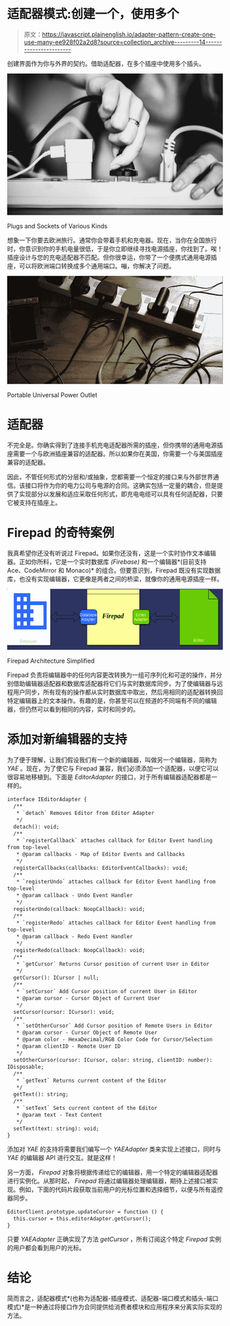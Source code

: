 # 适配器模式:创建一个，使用多个

> 原文：<https://javascript.plainenglish.io/adapter-pattern-create-one-use-many-ee928f02a2d8?source=collection_archive---------14----------------------->

创建界面作为你与外界的契约。借助适配器，在多个插座中使用多个插头。

![](img/f89e26c4ad516349e8d7ad714d128884.png)

Plugs and Sockets of Various Kinds

想象一下你要去欧洲旅行。通常你会带着手机和充电器。现在，当你在全国旅行时，你意识到你的手机电量很低，于是你立即继续寻找电源插座，你找到了。唉！插座设计与您的充电适配器不匹配。但你很幸运，你带了一个便携式通用电源插座，可以将欧洲端口转换成多个通用端口。嘣，你解决了问题。

![](img/6b2561c65f602301ec39ae4e30c7957d.png)

Portable Universal Power Outlet

# 适配器

不完全是。你确实得到了连接手机充电适配器所需的插座，但你携带的通用电源插座需要一个与欧洲插座兼容的适配器。所以如果你在美国，你需要一个与美国插座兼容的适配器。

因此，不管任何形式的分层和/或抽象，您都需要一个恒定的接口来与外部世界通信。该接口将作为你的电力公司与电源的合同。这确实包括一定量的耦合，但是提供了实现部分以发展和适应采取任何形式，即充电电缆可以具有任何适配器，只要它被支持在插座上。

# Firepad 的奇特案例

我真希望你还没有听说过 Firepad。如果你还没有，这是一个实时协作文本编辑器。正如你所料，它是一个实时数据库 *(Firebase)* 和一个编辑器*(目前支持 Ace、CodeMirror 和 Monaco)* 的组合。但要意识到，Firepad 既没有实现数据库，也没有实现编辑器，它更像是两者之间的桥梁，就像你的通用电源插座一样。

![](img/d2755200a0d4c0ab2e8f4493e171ca69.png)

Firepad Architecture Simplified

Firepad 负责将编辑器中的任何内容更改转换为一组可序列化和可逆的操作，并分别借助编辑器适配器和数据库适配器将它们与实时数据库同步。为了使编辑器与远程用户同步，所有现有的操作都从实时数据库中取出，然后用相同的适配器转换回特定编辑器上的文本操作。有趣的是，你甚至可以在频道的不同端有不同的编辑器，但仍然可以看到相同的内容，实时和同步的。

# 添加对新编辑器的支持

为了便于理解，让我们假设我们有一个新的编辑器，叫做另一个编辑器，简称为 *YAE* 。现在，为了使它与 Firepad 兼容，我们必须添加一个适配器，以便它可以很容易地移植到。下面是 *EditorAdapter* 的接口，对于所有编辑器适配器都是一样的。

```
interface IEditorAdapter {
  /**
   * `detach` Removes Editor from Editor Adapter
   */
  detach(): void;
  /**
   * `registerCallback` attaches callback for Editor Event handling from top-level
   * @param callbacks - Map of Editor Events and Callbacks
   */
  registerCallbacks(callbacks: EditorEventCallbacks): void;
  /**
   * `registerUndo` attaches callback for Editor Event handling from top-level
   * @param callback - Undo Event Handler
   */
  registerUndo(callback: NoopCallback): void;
  /**
   * `registerRedo` attaches callback for Editor Event handling from top-level
   * @param callback - Redo Event Handler
   */
  registerRedo(callback: NoopCallback): void;
  /**
   * `getCursor` Returns Cursor position of current User in Editor
   */
  getCursor(): ICursor | null;
  /**
   * `setCursor` Add Cursor position of current User in Editor
   * @param cursor - Cursor Object of Current User
   */
  setCursor(cursor: ICursor): void;
  /**
   * `setOtherCursor` Add Cursor position of Remote Users in Editor
   * @param cursor - Cursor Object of Remote User
   * @param color - HexaDecimal/RGB Color Code for Cursor/Selection
   * @param clientID - Remote User ID
   */
  setOtherCursor(cursor: ICursor, color: string, clientID: number): IDisposable;
  /**
   * `getText` Returns current content of the Editor
   */
  getText(): string;
  /**
   * `setText` Sets current content of the Editor
   * @param text - Text Content
   */
  setText(text: string): void;
}
```

添加对 *YAE* 的支持将需要我们编写一个 *YAEAdapter* 类来实现上述接口，同时与 *YAE* 的编辑器 API 进行交互。就是这样！

另一方面， *Firepad* 对象将根据传递给它的编辑器，用一个特定的编辑器适配器进行实例化。从那时起， *Firepad* 将通过编辑器处理编辑器，期待上述接口被实现。例如，下面的代码片段获取当前用户的光标位置和选择细节，以便与所有遥控器同步。

```
EditorClient.prototype.updateCursor = function () {
  this.cursor = this.editorAdapter.getCursor();
}
```

只要 *YAEAdapter* 正确实现了方法 *getCursor* ，所有订阅这个特定 *Firepad* 实例的用户都会看到用户的光标。

# 结论

简而言之，适配器模式*(也称为适配器-插座模式、适配器-端口模式和插头-端口模式)*是一种通过将接口作为合同提供给消费者模块和应用程序来分离实际实现的方法。